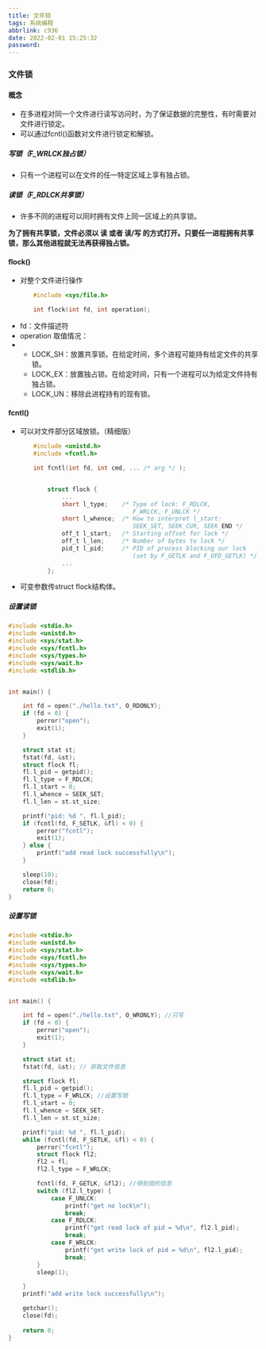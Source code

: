 ```yaml
---
title: 文件锁
tags: 系统编程
abbrlink: c936
date: 2022-02-01 15:25:32
password:
---
```




### 文件锁



#### 概念

* 在多进程对同一个文件进行读写访问时，为了保证数据的完整性，有时需要对文件进行锁定。
* 可以通过fcntl()函数对文件进行锁定和解锁。





##### 写锁（F_WRLCK独占锁）

* 只有一个进程可以在文件的任一特定区域上享有独占锁。



##### 读锁（F_RDLCK共享锁）

* 许多不同的进程可以同时拥有文件上同一区域上的共享锁。



**为了拥有共享锁，文件必须以 读 或者 读/写 的方式打开。只要任一进程拥有共享锁，那么其他进程就无法再获得独占锁。**







#### flock()

* 对整个文件进行操作

~~~c
       #include <sys/file.h>

       int flock(int fd, int operation);
~~~

* fd：文件描述符
* operation 取值情况：
* * LOCK_SH：放置共享锁。在给定时间，多个进程可能持有给定文件的共享锁。
  * LOCK_EX：放置独占锁。在给定时间，只有一个进程可以为给定文件持有独占锁。
  * LOCK_UN：移除此进程持有的现有锁。







#### fcntl()

* 可以对文件部分区域放锁。（精细版）

~~~c
       #include <unistd.h>
       #include <fcntl.h>

       int fcntl(int fd, int cmd, ... /* arg */ );


           struct flock {
               ...
               short l_type;    /* Type of lock: F_RDLCK,
                                   F_WRLCK, F_UNLCK */
               short l_whence;  /* How to interpret l_start:
                                   SEEK_SET, SEEK_CUR, SEEK_END */
               off_t l_start;   /* Starting offset for lock */
               off_t l_len;     /* Number of bytes to lock */
               pid_t l_pid;     /* PID of process blocking our lock
                                   (set by F_GETLK and F_OFD_GETLK) */
               ...
           };
~~~

* 可变参数传struct flock结构体。







##### 设置读锁



~~~c
#include <stdio.h>
#include <unistd.h>
#include <sys/stat.h>
#include <sys/fcntl.h>
#include <sys/types.h>
#include <sys/wait.h>
#include <stdlib.h>


int main() {

    int fd = open("./hello.txt", O_RDONLY);
    if (fd < 0) {
        perror("open");
        exit(1);
    }

    struct stat st;
    fstat(fd, &st);
    struct flock fl;
    fl.l_pid = getpid();
    fl.l_type = F_RDLCK;
    fl.l_start = 0;
    fl.l_whence = SEEK_SET;
    fl.l_len = st.st_size;

    printf("pid: %d ", fl.l_pid);
    if (fcntl(fd, F_SETLK, &fl) < 0) {
        perror("fcntl");
        exit(1);
    } else {
        printf("add read lock successfully\n");
    }

    sleep(10);
    close(fd);
    return 0;
}

~~~







##### 设置写锁

~~~c
#include <stdio.h>
#include <unistd.h>
#include <sys/stat.h>
#include <sys/fcntl.h>
#include <sys/types.h>
#include <sys/wait.h>
#include <stdlib.h>


int main() {

    int fd = open("./hello.txt", O_WRONLY); //只写
    if (fd < 0) {
        perror("open");
        exit(1);
    }

    struct stat st;
    fstat(fd, &st); // 获取文件信息

    struct flock fl;
    fl.l_pid = getpid();
    fl.l_type = F_WRLCK; //设置写锁
    fl.l_start = 0;
    fl.l_whence = SEEK_SET;
    fl.l_len = st.st_size;

    printf("pid: %d ", fl.l_pid);
    while (fcntl(fd, F_SETLK, &fl) < 0) {
        perror("fcntl");
        struct flock fl2;
        fl2 = fl;
        fl2.l_type = F_WRLCK;

        fcntl(fd, F_GETLK, &fl2); //得到锁的信息
        switch (fl2.l_type) {
            case F_UNLCK:
                printf("get no lock\n");
                break;
            case F_RDLCK:
                printf("get read lock of pid = %d\n", fl2.l_pid);
                break;
            case F_WRLCK:
                printf("get write lock of pid = %d\n", fl2.l_pid);
                break;
        }
        sleep(1);

    }
    printf("add write lock successfully\n");

    getchar();
    close(fd);
    
    return 0;
}

~~~



